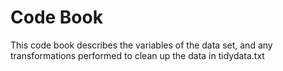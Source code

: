 # Code Book
This code book describes the variables of the data set, and any transformations performed to clean up the data in tidydata.txt
